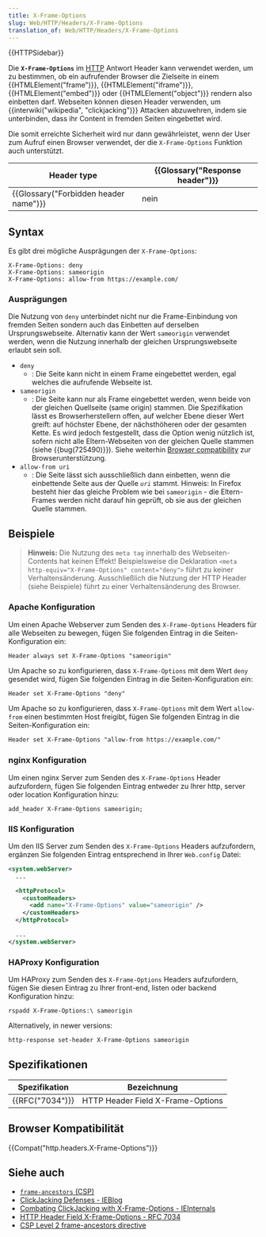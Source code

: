 ```yaml
---
title: X-Frame-Options
slug: Web/HTTP/Headers/X-Frame-Options
translation_of: Web/HTTP/Headers/X-Frame-Options
---
```

{{HTTPSidebar}}

Die **`X-Frame-Options`** im [HTTP](/de/docs/Web/HTTP) Antwort Header kann verwendet werden, um zu bestimmen, ob ein aufrufender Browser die Zielseite in einem {{HTMLElement("frame")}}, {{HTMLElement("iframe")}}, {{HTMLElement("embed")}} oder {{HTMLElement("object")}} rendern also einbetten darf. Webseiten können diesen Header verwenden, um {{interwiki("wikipedia", "clickjacking")}} Attacken abzuwehren, indem sie unterbinden, dass ihr Content in fremden Seiten eingebettet wird.

Die somit erreichte Sicherheit wird nur dann gewährleistet, wenn der User zum Aufruf einen Browser verwendet, der die `X-Frame-Options` Funktion auch unterstützt.

| Header type                                      | {{Glossary("Response header")}} |
| ------------------------------------------------ | ---------------------------------------- |
| {{Glossary("Forbidden header name")}} | nein                                     |

## Syntax

Es gibt drei mögliche Ausprägungen der `X-Frame-Options`:

    X-Frame-Options: deny
    X-Frame-Options: sameorigin
    X-Frame-Options: allow-from https://example.com/

### Ausprägungen

Die Nutzung von `deny` unterbindet nicht nur die Frame-Einbindung von fremden Seiten sondern auch das Einbetten auf derselben Ursprungswebseite. Alternativ kann der Wert `sameorigin` verwendet werden, wenn die Nutzung innerhalb der gleichen Ursprungswebseite erlaubt sein soll.

- `deny`
  - : Die Seite kann nicht in einem Frame eingebettet werden, egal welches die aufrufende Webseite ist.
- `sameorigin`
  - : Die Seite kann nur als Frame eingebettet werden, wenn beide von der gleichen Quellseite (same origin) stammen. Die Spezifikation lässt es Browserherstellern offen, auf welcher Ebene dieser Wert greift: auf höchster Ebene, der nächsthöheren oder der gesamten Kette. Es wird jedoch festgestellt, dass die Option wenig nützlich ist, sofern nicht alle Eltern-Webseiten von der gleichen Quelle stammen (siehe {{bug(725490)}}). Siehe weiterhin [Browser compatibility](#browser_compatibility) zur Browserunterstützung.
- `allow-from uri`
  - : Die Seite lässt sich ausschließlich dann einbetten, wenn die einbettende Seite aus der Quelle _`uri`_ stammt. Hinweis: In Firefox besteht hier das gleiche Problem wie bei `sameorigin` - die Eltern-Frames werden nicht darauf hin geprüft, ob sie aus der gleichen Quelle stammen.

## Beispiele

> **Hinweis:** Die Nutzung des `meta tag` innerhalb des Webseiten-Contents hat keinen Effekt! Beispielsweise die Deklaration `<meta http-equiv="X-Frame-Options" content="deny">` führt zu keiner Verhaltensänderung. Ausschließlich die Nutzung der HTTP Header (siehe Beispiele) führt zu einer Verhaltensänderung des Browser.

### Apache Konfiguration

Um einen Apache Webserver zum Senden des `X-Frame-Options` Headers für alle Webseiten zu bewegen, fügen Sie folgenden Eintrag in die Seiten-Konfiguration ein:

    Header always set X-Frame-Options "sameorigin"

Um Apache so zu konfigurieren, dass `X-Frame-Options` mit dem Wert `deny` gesendet wird, fügen Sie folgenden Eintrag in die Seiten-Konfiguration ein:

```html
Header set X-Frame-Options "deny"
```

Um Apache so zu konfigurieren, dass `X-Frame-Options` mit dem Wert `allow-from` einen bestimmten Host freigibt, fügen Sie folgenden Eintrag in die Seiten-Konfiguration ein:

```html
Header set X-Frame-Options "allow-from https://example.com/"
```

### nginx Konfiguration

Um einen nginx Server zum Senden des `X-Frame-Options` Header aufzufordern, fügen Sie folgenden Eintrag entweder zu Ihrer http, server oder location Konfiguration hinzu:

    add_header X-Frame-Options sameorigin;

### IIS Konfiguration

Um den IIS Server zum Senden des `X-Frame-Options` Headers aufzufordern, ergänzen Sie folgenden Eintrag entsprechend in Ihrer `Web.config` Datei:

```xml
<system.webServer>
  ...

  <httpProtocol>
    <customHeaders>
      <add name="X-Frame-Options" value="sameorigin" />
    </customHeaders>
  </httpProtocol>

  ...
</system.webServer>
```

### HAProxy Konfiguration

Um HAProxy zum Senden des `X-Frame-Options` Headers aufzufordern, fügen Sie diesen Eintrag zu Ihrer front-end, listen oder backend Konfiguration hinzu:

    rspadd X-Frame-Options:\ sameorigin

Alternatively, in newer versions:

```html
http-response set-header X-Frame-Options sameorigin
```

## Spezifikationen

| Spezifikation        | Bezeichnung                       |
| -------------------- | --------------------------------- |
| {{RFC("7034")}} | HTTP Header Field X-Frame-Options |

## Browser Kompatibilität

{{Compat("http.headers.X-Frame-Options")}}

## Siehe auch

- [`frame-ancestors` (CSP)](https://developer.mozilla.org/docs/Web/HTTP/Headers/Content-Security-Policy/frame-ancestors)
- [ClickJacking Defenses - IEBlog](https://blogs.msdn.com/b/ie/archive/2009/01/27/ie8-security-part-vii-clickjacking-defenses.aspx)
- [Combating ClickJacking with X-Frame-Options - IEInternals](https://blogs.msdn.com/b/ieinternals/archive/2010/03/30/combating-clickjacking-with-x-frame-options.aspx)
- [HTTP Header Field X-Frame-Options - RFC 7034](https://tools.ietf.org/html/rfc7034)
- [CSP Level 2 frame-ancestors directive](https://w3c.github.io/webappsec/specs/content-security-policy/#directive-frame-ancestors)
